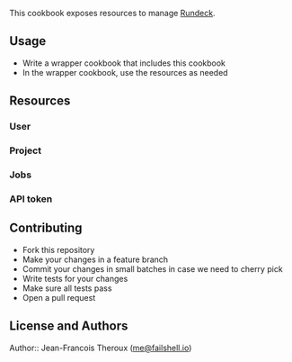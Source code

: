 This cookbook exposes resources to manage [Rundeck](http://rundeck.org/).

## Usage

+ Write a wrapper cookbook that includes this cookbook
+ In the wrapper cookbook, use the resources as needed

## Resources

### User

### Project

### Jobs

### API token

## Contributing

+ Fork this repository
+ Make your changes in a feature branch
+ Commit your changes in small batches in case we need to cherry pick
+ Write tests for your changes
+ Make sure all tests pass
+ Open a pull request

## License and Authors

Author:: Jean-Francois Theroux (<me@failshell.io>)
